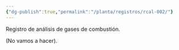 ```yaml
---
{"dg-publish":true,"permalink":"/planta/registros/rcal-002/"}
---
```


Registro de análisis de gases de combustión.

(No vamos a hacer).
